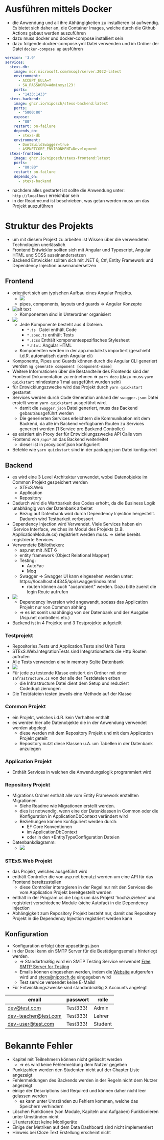 
# Ausführen mittels Docker
- die Anwendung und all ihre Abhängigkeiten zu installieren ist aufwendig. Es bietet sich daher an, die Container Images, welche durch die Github Actions gebaut werden auszuführen
- dazu muss docker und docker-compose installiert sein
- dazu folgende docker-compose.yml Datei verwenden und im Ordner der Datei `docker-compose up` ausführen
```yaml
version: '3.9'
services:
  stexs-db:
    image: mcr.microsoft.com/mssql/server:2022-latest
    environment:
      - ACCEPT_EULA=Y
      - SA_PASSWORD=Adminxyz123!
    ports:
      - "1433:1433"
  stexs-backend:
    image: ghcr.io/niposch/stexs-backend:latest
    ports:
      - "5000:80"
    expose:
      - "80"
    restart: on-failure
    depends_on:
      - stexs-db
    environment:
      - DontBuildSwagger=true
      - ASPNETCORE_ENVIRONMENT=Development
  stexs-frontend:
    image: ghcr.io/niposch/stexs-frontend:latest
    ports:
      - "80:80"
    restart: on-failure
    depends_on:
      - stexs-backend
```
- nachdem alles gestartet ist sollte die Anwendung unter: `http://localhost` erreichbar sein
- in der Readme.md ist beschrieben, was getan werden muss um das Projekt auszuführen
# Struktur des Projekts
- um mit diesem Projekt zu arbeiten ist Wissen über die verwendeten Technologien unerlässlich.
- Frontend Entwickler sollten sich mit Angular und Typescript, Angular HTML und SCSS auseinandersetzen
- Backend Entwickler sollten sich mit .NET 6, C#, Entity Framework und Dependency Injection auseinandersetzen
## Frontend
- orientiert sich am typischen Aufbau eines Angular Projekts.
	- ![](images/Pasted%20image%2020230310141221.png)
	- pipes, components, layouts und guards => Angular Konzepte
- ![alt text](images/Pasted%20image%2020230310141329.png)
	- Komponenten sind in Unterordner organisiert
- ![](images/Pasted%20image%2020230310141408.png)
	- Jede Komponente besteht aus 4 Dateien. 
		- `*.ts ` Datei enthält Code 
		- `*.spec.ts` enthält Tests
		- `*.scss` Enthält komponentespezifisches Stylesheet
		- `*.html`: Angular HTML
	- Komponenten werden in der app.module.ts importiert (geschieht i.d.R. automatisch durch Angular cli)
- Komponente, Pipes und Guards können durch die Angular CLI generiert werden `ng generate component [component-name]`
- Weitere Informationen über die Bestandteile des Frontends sind der Frontend Dokumentation zu entnehmen => `yarn docu` (dazu muss `yarn quickstart` mindestens 1 mal ausgeführt wurden sein)
- für Entwicklungszwecke wird das Projekt durch `yarn quickstart` gestartet
- Services werden durch Code Generation anhand der `swagger.json` Datei erstellt wenn `yarn quickstart` ausgeführt wird.
	- damit die `swagger.json` Datei generiert, muss das Backend gebaut/ausgeführt werden
	- Die generierten Services erleichtern die Kommunikation mit dem Backend, da alle im Backend verfügbaren Routen zu Services generiert werden (1 Service pro Backend Controller)
- es existiert ein Proxy der für Entwicklungszwecke API Calls vom Frontend von `/api*` an das Backend weiterleitet
	- dieser ist in proxy.conf.json konfiguriert
- Befehle wie `yarn quickstart` sind in der package.json Datei konfiguriert
## Backend
- es wird eine 3 Level Architektur verwendet, wobei Datenobjekte im Common Projekt gespeichert werden
	- STExS.Web
	- Application
	- Repository
- Dadurch wird die Wartbarkeit des Codes erhöht, da die Business Logik unabhängig von der Datenbank arbeitet
	- Bezug auf Datenbank wird durch Dependency Injection hergestellt. Dadurch wird Testbarkeit verbessert
- Dependency Injection wird Verwendet. Viele Services haben ein IService Interface, welches im Modul des Projekts (z.B. ApplicationModule.cs) registriert werden muss. => siehe bereits registrierte Services
- Verwendete Bibliotheken:
	- asp.net mit .NET 6
	- entity framework (Object Relational Mapper)
	- Testing:
		- AutoFac
		- Moq
	- Swagger => Swagger UI kann eingesehen werden unter: https://localhost:44345/api/swagger/index.html
		- routen können auch "ausprobiert" werden. Dazu bitte zuerst die login Route aufrufen
- ![](images/STExS.png)
	- Dependency Inversion wird angewandt, sodass das Application Projekt nur von Common abhäng
	- => es ist somit unabhängig von der Datenbank und der Ausgabe (Asp.net controllers etc.)
- Backend ist in 4 Projekte und 3 Testprojekte aufgeteilt
### Testprojekt
- Repositories.Tests und Application.Tests sind Unit Tests
- STExS.Web.IntegrationTests sind Integrationstests die Http Routen aufrufen
- Alle Tests verwenden eine in memory Sqlite Datenbank
- ![](images/Pasted%20image%2020230310144027.png)
- Für jede zu testende Klasse existiert ein Ordner mit einer `Infrastructure.cs` von der alle der Testdateien erben
	- die Infrastructure Datei dient dem Setup und reduziert Codeduplizierungen
- Die Testdateien testen jeweils eine Methode auf der Klasse
### Common Projekt
- ein Projekt, welches i.d.R. kein Verhalten enthält
- es werden hier alle Datenobjekte die in der Anwendung verwendet werden abgelegt
	- diese werden mit dem Repository Projekt und mit dem Application Projekt geteilt
	- Repository nutzt diese Klassen u.A. um Tabellen in der Datenbank anzulegen
### Application Projekt
- Enthält Services in welchen die Anwendungslogik programmiert wird

### Repository Projekt
- Migrations Ordner enthält alle vom Entity Framework erstellten Migrationen
	- Siehe Readme wie Migrationen erstellt werden.
	- dies ist notwendig, wenn eine der Datenklassen in Common oder die Konfiguration in ApplicationDbContext verändert wird
	- Beziehungen können konfiguriert werden durch: 
		- EF Core Konventionen 
		- im ApplicationDbContext
		- oder in den \*EntityTypeConfiguration Dateien
- Datenbankdiagramm:
	- ![](images/dbo.png)
### STExS.Web Projekt
- das Projekt, welches ausgeführt wird
- enthält Controller die von asp.net benutzt werden um eine API für das Frontend bereitzustellen
	- diese Controller interagieren in der Regel nur mit den Services die vom Application Projekt bereitgestellt werden
- enthält in der Program.cs die Logik um das Projekt 'hochzuziehen' und registriert verschiedene Module (siehe Autofac) in die Dependency Injection
- Abhängigkeit zum Repository Projekt besteht nur, damit das Repository Projekt in die Dependency Injection registriert werden kann

## Konfiguration
- Konfiguration erfolgt über appsettings.json
- in der Datei kann ein SMTP Server für die Bestätigungsemails hinterlegt werden.
	- => Standartmäßig wird ein SMTP Testing Service verwendet [Free SMTP Server for Testing](https://www.wpoven.com/tools/free-smtp-server-for-testing#)
	- Emails können eingesehen werden, indem die [Website](https://www.wpoven.com/tools/free-smtp-server-for-testing#) aufgerufen wird und stexs@niposch.de eingegeben wird
	- Test service versendet keine E-Mails!
- Für Entwicklungszwecke sind standardmäßig 3 Accounts angelegt

| email             | passwort | rolle |
| ----------------- | -------- | ----- |
| dev@test.com      | Test333! | Admin |
| dev-teacher@test.com | Test333! | Lehrer      |
| dev-user@test.com | Test333! | Student      |


# Bekannte Fehler
- Kapitel mit Teilnehmern können nicht gelöscht werden
	- => es wird keine Fehlermeldung dem Nutzer gegeben
- Punktzahlen werden den Studenten nicht auf der Chapter Liste angezeigt
- Fehlermeldungen des Backends werden in der Regeln nicht dem Nutzer angezeigt
- einige der Descriptions sind Required und können daher nicht leer gelassen werden
    - es kann unter Umständen zu Fehlern kommen, welche das Speichern verhindern
- Löschen Funktionen (von Module, Kapiteln und Aufgaben) Funktionieren unter Umständen nicht
- UI unterstützt keine Mobilgeräte
- Einige der Metriken auf dem Data Dashboard sind nicht implementiert
- Hinweis bei Cloze Text Erstellung erscheint nicht